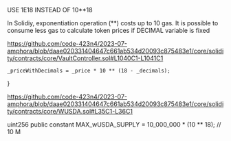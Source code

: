 
USE 1E18 INSTEAD OF 10**18

In Solidiy, exponentiation operation (**) costs up to 10 gas. It is
possible to consume less gas to calculate token prices if DECIMAL variable
is fixed

https://github.com/code-423n4/2023-07-amphora/blob/daae020331404647c661ab534d20093c875483e1/core/solidity/contracts/core/VaultController.sol#L1040C1-L1041C1

    _priceWithDecimals = _price * 10 ** (18 - _decimals);
  }


https://github.com/code-423n4/2023-07-amphora/blob/daae020331404647c661ab534d20093c875483e1/core/solidity/contracts/core/WUSDA.sol#L35C1-L36C1

  uint256 public constant MAX_wUSDA_SUPPLY = 10_000_000 * (10 ** 18); // 10 M

